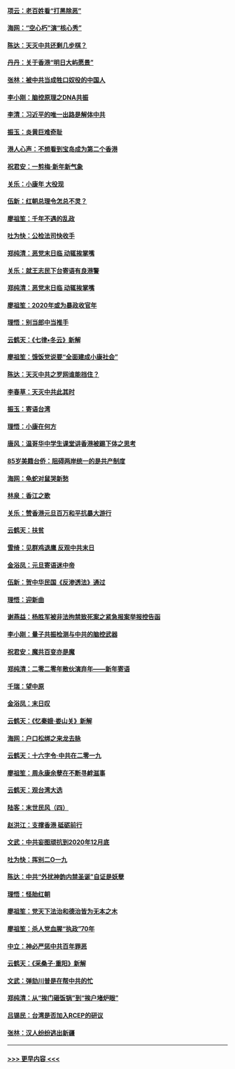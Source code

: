 #### [项云：老百姓看“打黑除恶”](../pages/nsc993/n11785398.md?t=01120302) 
#### [海网：“空心朽”演“核心秀”](../pages/nsc993/n11783874.md?t=01120302) 
#### [陈达：天灭中共还剩几步棋？](../pages/nsc993/n11783719.md?t=01120302) 
#### [丹丹：关于香港“明日大屿愿景”](../pages/nsc993/n11783273.md?t=01120302) 
#### [张林：被中共当成牲口奴役的中国人](../pages/nsc993/n11782397.md?t=01120302) 
#### [李小刚：脑控原理之DNA共振](../pages/nsc993/n11780962.md?t=01120302) 
#### [李清：习近平的唯一出路是解体中共](../pages/nsc993/n11780866.md?t=01120302) 
#### [振玉：炎黄巨难奇耻](../pages/nsc993/n11779632.md?t=01120302) 
#### [港人心声：不想看到宝岛成为第二个香港](../pages/nsc993/n11778817.md?t=01120302) 
#### [祝君安：一剪梅‧新年新气象](../pages/nsc993/n11776340.md?t=01120302) 
#### [关乐：小康年 大役现](../pages/nsc993/n11774213.md?t=01120302) 
#### [伍新：红朝总理令怎总不灵？](../pages/nsc993/n11770813.md?t=01120302) 
#### [廖祖笙：千年不遇的乱政](../pages/nsc993/n11770373.md?t=01120302) 
#### [吐为快：公检法司快收手](../pages/nsc993/n11770359.md?t=01120302) 
#### [郑纯清：恶党末日临 动辄挨掌嘴](../pages/nsc993/n11769912.md?t=01120302) 
#### [关乐：就王志民下台寄语有良港警](../pages/nsc993/n11769903.md?t=01120302) 
#### [郑纯清：恶党末日临 动辄挨掌嘴](../pages/nsc993/n11769356.md?t=01120302) 
#### [廖祖笙：2020年或为暴政收官年](../pages/nsc993/n11768216.md?t=01120302) 
#### [理悟：别当郎中当推手](../pages/nsc993/n11768243.md?t=01120302) 
#### [云鹤天：《七律▪冬云》新解](../pages/nsc993/n11768204.md?t=01120302) 
#### [廖祖笙：饿饭党说要“全面建成小康社会”](../pages/nsc993/n11767482.md?t=01120302) 
#### [陈达：天灭中共之罗网谁能挡住？](../pages/nsc993/n11767465.md?t=01120302) 
#### [李春草：天灭中共此其时](../pages/nsc993/n11767452.md?t=01120302) 
#### [振玉：寄语台湾](../pages/nsc993/n11767432.md?t=01120302) 
#### [理悟：小康在何方](../pages/nsc993/n11767394.md?t=01120302) 
#### [唐风：温哥华中学生课堂讲香港被踢下体之思考](../pages/nsc993/n11766848.md?t=01120302) 
#### [85岁美籍台侨：阻碍两岸统一的是共产制度](../pages/nsc993/n11765043.md?t=01120302) 
#### [海网：龟蛇对鼠哭新愁](../pages/nsc993/n11764895.md?t=01120302) 
#### [林泉：香江之歌](../pages/nsc993/n11764415.md?t=01120302) 
#### [关乐：赞香港元旦百万和平抗暴大游行](../pages/nsc993/n11764382.md?t=01120302) 
#### [云鹤天：扶贫](../pages/nsc993/n11764245.md?t=01120302) 
#### [雪绮：见群鸡退鹰  反观中共末日](../pages/nsc993/n11762112.md?t=01120302) 
#### [金浴凤：元旦寄语迷中帝](../pages/nsc993/n11761788.md?t=01120302) 
#### [伍新：贺中华民国《反渗透法》通过](../pages/nsc993/n11761994.md?t=01120302) 
#### [理悟：迎新曲](../pages/nsc993/n11761152.md?t=01120302) 
#### [谢燕益：杨胜军被非法拘禁致死案之紧急报案举报控告函](../pages/nsc993/n11756134.md?t=01120302) 
#### [李小刚：量子共振检测与中共的脑控武器](../pages/nsc993/n11754518.md?t=01120302) 
#### [祝君安：魔共百变亦是魔](../pages/nsc993/n11754469.md?t=01120302) 
#### [郑纯清：二零二零年散伙演弃年——新年寄语](../pages/nsc993/n11754195.md?t=01120302) 
#### [千瑞：望中原](../pages/nsc993/n11754159.md?t=01120302) 
#### [金浴凤：末日叹](../pages/nsc993/n11752359.md?t=01120302) 
#### [云鹤天：《忆秦娥‧娄山关》新解](../pages/nsc993/n11752348.md?t=01120302) 
#### [海网：户口松绑之来龙去脉](../pages/nsc993/n11752328.md?t=01120302) 
#### [云鹤天：十六字令‧中共在二零一九](../pages/nsc993/n11752305.md?t=01120302) 
#### [廖祖笙：周永康余孽在不断寻衅滋事](../pages/nsc993/n11751013.md?t=01120302) 
#### [云鹤天：观台湾大选](../pages/nsc993/n11751007.md?t=01120302) 
#### [陆客：末世民风（四）](../pages/nsc993/n11749203.md?t=01120302) 
#### [赵洪江：支撑香港 砥砺前行](../pages/nsc993/n11748482.md?t=01120302) 
#### [文武：中共妄图顽抗到2020年12月底](../pages/nsc993/n11748446.md?t=01120302) 
#### [吐为快：挥别二O一九](../pages/nsc993/n11748411.md?t=01120302) 
#### [陈达：中共“外扰神韵内禁圣诞”自证是妖孽](../pages/nsc993/n11748226.md?t=01120302) 
#### [理悟：怪胎红朝](../pages/nsc993/n11748206.md?t=01120302) 
#### [廖祖笙：党天下法治和德治皆为无本之木](../pages/nsc993/n11748135.md?t=01120302) 
#### [廖祖笙：杀人党血腥“执政”70年](../pages/nsc993/n11745144.md?t=01120302) 
#### [中立：神必严惩中共百年罪恶](../pages/nsc993/n11744970.md?t=01120302) 
#### [云鹤天：《采桑子‧重阳》新解](../pages/nsc993/n11744948.md?t=01120302) 
#### [文武：弹劾川普是在帮中共的忙](../pages/nsc993/n11744758.md?t=01120302) 
#### [郑纯清：从“挨门砸饭锅”到“挨户堵炉眼”](../pages/nsc993/n11744745.md?t=01120302) 
#### [吕锡民：台湾是否加入RCEP的研议](../pages/nsc993/n11744701.md?t=01120302) 
#### [张林：汉人纷纷逃出新疆](../pages/nsc993/n11743530.md?t=01120302) 

----
#### [ >>> 更早内容 <<< ](../indexes/nsc993-earlier.md)
